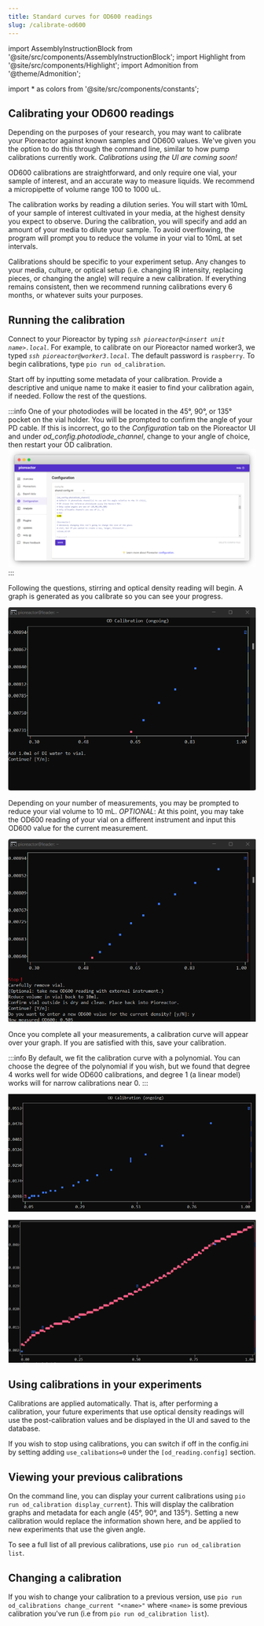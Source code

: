 ```yaml
---
title: Standard curves for OD600 readings
slug: /calibrate-od600
---
```


import AssemblyInstructionBlock from '@site/src/components/AssemblyInstructionBlock';
import Highlight from '@site/src/components/Highlight';
import Admonition from '@theme/Admonition';

import * as colors from '@site/src/components/constants';

## Calibrating your OD600 readings 

Depending on the purposes of your research, you may want to calibrate your Pioreactor against known samples and OD600 values. We've given you the option to do this through the command line, similar to how pump calibrations currently work. _Calibrations using the UI are coming soon!_

OD600 calibrations are straightforward, and only require one vial, your sample of interest, and an accurate way to measure liquids. We recommend a micropipette of volume range 100 to 1000 uL. 

The calibration works by reading a dilution series. You will start with 10mL of your sample of interest cultivated in your media, at the highest density you expect to observe. During the calibration, you will specify and add an amount of your media to dilute your sample. To avoid overflowing, the program will prompt you to reduce the volume in your vial to 10mL at set intervals. 

Calibrations should be specific to your experiment setup. Any changes to your media, culture, or optical setup (i.e. changing IR intensity, replacing pieces, or changing the angle) will require a new calibration. If everything remains consistent, then we recommend running calibrations every 6 months, or whatever suits your purposes.

## Running the calibration

Connect to your Pioreactor by typing *`ssh pioreactor@<insert unit name>.local`*. For example, to calibrate on our Pioreactor named worker3, we typed *`ssh pioreactor@worker3.local`*. The default password is `raspberry`. To begin calibrations, type `pio run od_calibration`.

Start off by inputting some metadata of your calibration. Provide a descriptive and unique name to make it easier to find your calibration again, if needed. Follow the rest of the questions.

:::info
One of your photodiodes will be located in the 45°, 90°, or 135° pocket on the vial holder. You will be prompted to confirm the angle of your PD cable. If this is incorrect, go to the _Configuration_ tab on the Pioreactor UI and under _od_config.photodiode_channel_, change to your angle of choice, then restart your OD calibration.
![Change the angle through the UI configuration tab.](/img/user-guide/change_angle.png)
:::


Following the questions, stirring and optical density reading will begin. A graph is generated as you calibrate so you can see your progress.

![Graph generated as you measure.](/img/user-guide/generating_graph.png)
 
Depending on your number of measurements, you may be prompted to reduce your vial volume to 10 mL. _OPTIONAL_: At this point, you may take the OD600 reading of your vial on a different instrument and input this OD600 value for the current measurement.

![Input an external OD600 value.](/img/user-guide/add_new_od600.png) 

Once you complete all your measurements, a calibration curve will appear over your graph. If you are satisfied with this, save your calibration. 

:::info
By default, we fit the calibration curve with a polynomial. You can choose the degree of the polynomial if you wish, but we found that degree 4 works well for wide OD600 calibrations, and degree 1 (a linear model) works will for narrow calibrations near 0.
:::

![Final data points on OD calibration.](/img/user-guide/od_cal_45_deg.png)

![Final data points with generated curve.](/img/user-guide/od_cal_45_deg_with_curve.png)

## Using calibrations in your experiments

Calibrations are applied automatically. That is, after performing a calibration, your future experiments that use optical density readings will use the post-calibration values and be displayed in the UI and saved to the database.

If you wish to stop using calibrations, you can switch if off in the config.ini by setting adding `use_calibations=0` under the  `[od_reading.config]` section.


## Viewing your previous calibrations

On the command line, you can display your current calibrations using `pio run od_calibration display_current`). This will display the calibration graphs and metadata for each angle (45°, 90°, and 135°). Setting a new calibration would replace the information shown here, and be applied to new experiments that use the given angle.

To see a full list of all previous calibrations, use `pio run od_calibration list`.

## Changing a calibration

If you wish to change your calibration to a previous version, use `pio run od_calibrations change_current "<name>"` where `<name>` is some previous calibration you've run (i.e from `pio run od_calibration list`).


